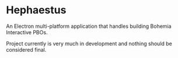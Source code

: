 # Hephaestus
An Electron multi-platform application that handles building Bohemia Interactive PBOs.

Project currently is very much in development and nothing should be considered final.